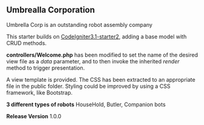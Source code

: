## Umbrealla Corporation

Umbrella Corp is an outstanding robot assembly company 

This starter builds on [CodeIgniter3.1-starter2](https://github.com/jedi-academy/CodeIgniter3.1-starter2),
adding a base model with CRUD methods.

**controllers/Welcome.php** has been modified to set the name of the desired
view file as a *data* parameter, and to then invoke the inherited *render*
method to trigger presentation.

A view template is provided. The CSS has been extracted to an appropriate file
in the public folder. Styling could be improved by using a CSS framework, like
Bootstrap.

**3 different types of robots** HouseHold, Butler, Companion bots

**Release Version** 1.0.0

